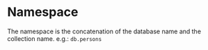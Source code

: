# Namespace
The namespace is the concatenation of the database name and the collection name. e.g.: `db.persons`
